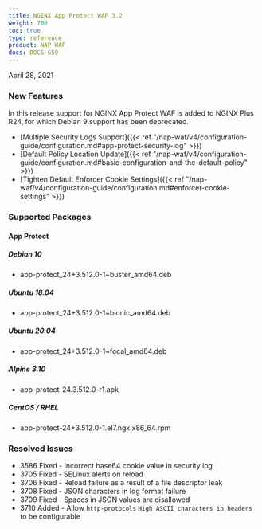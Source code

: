 ```yaml
---
title: NGINX App Protect WAF 3.2
weight: 780
toc: true
type: reference
product: NAP-WAF
docs: DOCS-659
---
```


April 28, 2021

### New Features

In this release support for NGINX App Protect WAF is added to NGINX Plus R24, for which Debian 9 support has been deprecated.

- [Multiple Security Logs Support]({{< ref "/nap-waf/v4/configuration-guide/configuration.md#app-protect-security-log" >}})
- [Default Policy Location Update]({{< ref "/nap-waf/v4/configuration-guide/configuration.md#basic-configuration-and-the-default-policy" >}})
- [Tighten Default Enforcer Cookie Settings]({{< ref "/nap-waf/v4/configuration-guide/configuration.md#enforcer-cookie-settings" >}})

### Supported Packages

#### App Protect

##### Debian 10

- app-protect_24+3.512.0-1~buster_amd64.deb

##### Ubuntu 18.04

- app-protect_24+3.512.0-1~bionic_amd64.deb

##### Ubuntu 20.04

- app-protect_24+3.512.0-1~focal_amd64.deb

##### Alpine 3.10

- app-protect-24.3.512.0-r1.apk

##### CentOS / RHEL

- app-protect-24+3.512.0-1.el7.ngx.x86_64.rpm

### Resolved Issues

- 3586 Fixed - Incorrect base64 cookie value in security log
- 3705 Fixed - SELinux alerts on reload
- 3706 Fixed - Reload failure as a result of a file descriptor leak
- 3708 Fixed - JSON characters in log format failure
- 3709 Fixed - Spaces in JSON values are disallowed
- 3710 Added - Allow `http-protocols` `High ASCII characters in headers` to be configurable
